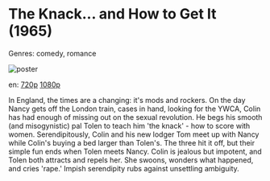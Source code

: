 # The Knack... and How to Get It (1965)

Genres: comedy, romance

![poster](http://image.tmdb.org/t/p/w500/83NVXlWYsUPbkFCaHY2ZZU7AStb.jpg)

en:
  [720p](magnet:?xt=urn:btih:810706CB2EEA78500F1E9ACCCEC6BADCFD727651&tr=udp://glotorrents.pw:6969/announce&tr=udp://tracker.opentrackr.org:1337/announce&tr=udp://torrent.gresille.org:80/announce&tr=udp://tracker.openbittorrent.com:80&tr=udp://tracker.coppersurfer.tk:6969&tr=udp://tracker.leechers-paradise.org:6969&tr=udp://p4p.arenabg.ch:1337&tr=udp://tracker.internetwarriors.net:1337)
  [1080p](magnet:?xt=urn:btih:1A1898E449B99DAF44A802FDB415751F73A30ECF&tr=udp://glotorrents.pw:6969/announce&tr=udp://tracker.opentrackr.org:1337/announce&tr=udp://torrent.gresille.org:80/announce&tr=udp://tracker.openbittorrent.com:80&tr=udp://tracker.coppersurfer.tk:6969&tr=udp://tracker.leechers-paradise.org:6969&tr=udp://p4p.arenabg.ch:1337&tr=udp://tracker.internetwarriors.net:1337)
  


In England, the times are a changing: it's mods and rockers. On the day Nancy gets off the London train, cases in hand, looking for the YWCA, Colin has had enough of missing out on the sexual revolution. He begs his smooth (and misogynistic) pal Tolen to teach him 'the knack' - how to score with women. Serendipitously, Colin and his new lodger Tom meet up with Nancy while Colin's buying a bed larger than Tolen's. The three hit it off, but their simple fun ends when Tolen meets Nancy. Colin is jealous but impotent, and Tolen both attracts and repels her. She swoons, wonders what happened, and cries 'rape.' Impish serendipity rubs against unsettling ambiguity.
